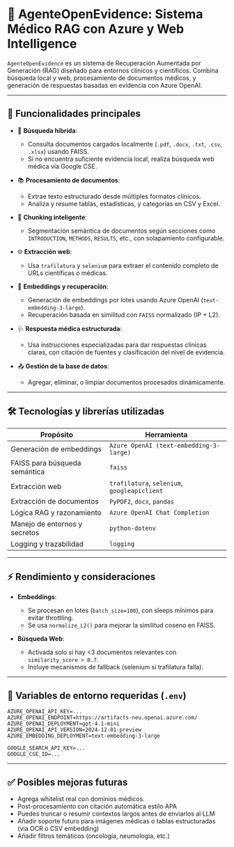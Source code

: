 
# 🧠 AgenteOpenEvidence: Sistema Médico RAG con Azure y Web Intelligence

`AgenteOpenEvidence` es un sistema de Recuperación Aumentada por Generación (RAG) diseñado para entornos clínicos y científicos. Combina búsqueda local y web, procesamiento de documentos médicos, y generación de respuestas basadas en evidencia con Azure OpenAI.

---

## 🚀 Funcionalidades principales

- 🔎 **Búsqueda híbrida**: 
  - Consulta documentos cargados localmente (`.pdf`, `.docx`, `.txt`, `.csv`, `.xlsx`) usando FAISS.
  - Si no encuentra suficiente evidencia local, realiza búsqueda web médica vía Google CSE.
  
- 📚 **Procesamiento de documentos**:
  - Extrae texto estructurado desde múltiples formatos clínicos.
  - Analiza y resume tablas, estadísticas, y categorías en CSV y Excel.

- 🧩 **Chunking inteligente**:
  - Segmentación semántica de documentos según secciones como `INTRODUCTION`, `METHODS`, `RESULTS`, etc., con solapamiento configurable.

- 🌐 **Extracción web**:
  - Usa `trafilatura` y `selenium` para extraer el contenido completo de URLs científicas o médicas.
  
- 🤖 **Embeddings y recuperación**:
  - Generación de embeddings por lotes usando Azure OpenAI (`text-embedding-3-large`).
  - Recuperación basada en similitud con `FAISS` normalizado (IP + L2).

- 🩺 **Respuesta médica estructurada**:
  - Usa instrucciones especializadas para dar respuestas clínicas claras, con citación de fuentes y clasificación del nivel de evidencia.

- 📤 **Gestión de la base de datos**:
  - Agregar, eliminar, o limpiar documentos procesados dinámicamente.

---

## 🛠️ Tecnologías y librerías utilizadas

| Propósito                         | Herramienta                                   |
|----------------------------------|-----------------------------------------------|
| Generación de embeddings         | `Azure OpenAI (text-embedding-3-large)`       |
| FAISS para búsqueda semántica    | `faiss`                                       |
| Extracción web                   | `trafilatura`, `selenium`, `googleapiclient`  |
| Extracción de documentos         | `PyPDF2`, `docx`, `pandas`                    |
| Lógica RAG y razonamiento        | `Azure OpenAI Chat Completion`                |
| Manejo de entornos y secretos    | `python-dotenv`                               |
| Logging y trazabilidad           | `logging`                                     |

---

## ⚡ Rendimiento y consideraciones

- **Embeddings**:
  - Se procesan en lotes (`batch_size=100`), con sleeps mínimos para evitar throttling.
  - Se usa `normalize_L2()` para mejorar la similitud coseno en FAISS.

- **Búsqueda Web**:
  - Activada solo si hay <3 documentos relevantes con `similarity_score > 0.7`.
  - Incluye mecanismos de fallback (selenium si trafilatura falla).

---

## 📄 Variables de entorno requeridas (`.env`)

```env
AZURE_OPENAI_API_KEY=...
AZURE_OPENAI_ENDPOINT=https://artifacts-neu.openai.azure.com/
AZURE_OPENAI_DEPLOYMENT=gpt-4.1-mini
AZURE_OPENAI_API_VERSION=2024-12-01-preview
AZURE_EMBEDDING_DEPLOYMENT=text-embedding-3-large

GOOGLE_SEARCH_API_KEY=...
GOOGLE_CSE_ID=...
```

---

## ✅ Posibles mejoras futuras

- Agrega whitelist real con dominios médicos.
- Post-procesamiento con citación automática estilo APA
- Puedes truncar o resumir contextos largos antes de enviarlos al LLM
- Añadir soporte futuro para imágenes médicas o tablas estructuradas (via OCR o CSV embedding)
- Añadir filtros temáticos (oncología, neumología, etc.)
